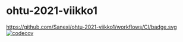 # ohtu-2021-viikko1
https://github.com/Sanexi/ohtu-2021-viikko1/workflows/CI/badge.svg
[![codecov](https://codecov.io/gh/Sanexi/ohtu-2021-viikko1/branch/main/graph/badge.svg?token=O5YZRBVOSY)](https://codecov.io/gh/Sanexi/ohtu-2021-viikko1)
